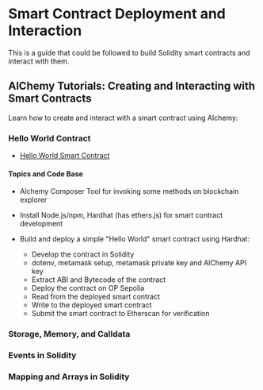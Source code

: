 # Smart Contract Deployment and Interaction

This is a guide that could be followed to build Solidity smart contracts and interact with them.


## AlChemy Tutorials: Creating and Interacting with Smart Contracts

Learn how to create and interact with a smart contract using Alchemy:

### Hello World Contract
- [Hello World Smart Contract](https://docs.alchemy.com/docs/hello-world-smart-contract)

#### Topics and Code Base
- Alchemy Composer Tool for invoking some methods on blockchain explorer
- Install Node.js/npm, Hardhat (has ethers.js) for smart contract development

- Build and deploy a simple "Hello World" smart contract using Hardhat:
   - Develop the contract in Solidity
   - dotenv, metamask setup, metamask private key and AlChemy API key
   - Extract ABI and Bytecode of the contract
   - Deploy the contract on  OP Sepolia
   - Read from the deployed smart contract
   - Write to the deployed smart contract
   - Submit the smart contract to Etherscan for verification

### Storage, Memory, and Calldata
### Events in Solidity
### Mapping and Arrays in Solidity
